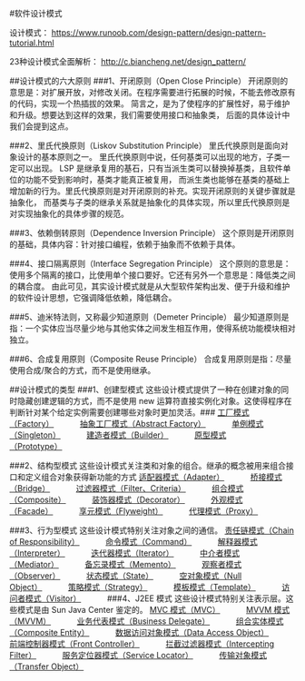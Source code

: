 #软件设计模式

设计模式：  https://www.runoob.com/design-pattern/design-pattern-tutorial.html

23种设计模式全面解析： http://c.biancheng.net/design_pattern/

##设计模式的六大原则
###1、开闭原则（Open Close Principle）
    开闭原则的意思是：对扩展开放，对修改关闭。在程序需要进行拓展的时候，不能去修改原有的代码，实现一个热插拔的效果。
    简言之，是为了使程序的扩展性好，易于维护和升级。想要达到这样的效果，我们需要使用接口和抽象类，
    后面的具体设计中我们会提到这点。

###2、里氏代换原则（Liskov Substitution Principle）
    里氏代换原则是面向对象设计的基本原则之一。 里氏代换原则中说，任何基类可以出现的地方，子类一定可以出现。
    LSP 是继承复用的基石，只有当派生类可以替换掉基类，且软件单位的功能不受到影响时，基类才能真正被复用，
    而派生类也能够在基类的基础上增加新的行为。里氏代换原则是对开闭原则的补充。实现开闭原则的关键步骤就是抽象化，
    而基类与子类的继承关系就是抽象化的具体实现，所以里氏代换原则是对实现抽象化的具体步骤的规范。

###3、依赖倒转原则（Dependence Inversion Principle）
    这个原则是开闭原则的基础，具体内容：针对接口编程，依赖于抽象而不依赖于具体。

###4、接口隔离原则（Interface Segregation Principle）
    这个原则的意思是：使用多个隔离的接口，比使用单个接口要好。它还有另外一个意思是：降低类之间的耦合度。
    由此可见，其实设计模式就是从大型软件架构出发、便于升级和维护的软件设计思想，它强调降低依赖，降低耦合。

###5、迪米特法则，又称最少知道原则（Demeter Principle）
    最少知道原则是指：一个实体应当尽量少地与其他实体之间发生相互作用，使得系统功能模块相对独立。

###6、合成复用原则（Composite Reuse Principle）
    合成复用原则是指：尽量使用合成/聚合的方式，而不是使用继承。


##设计模式的类型
###1、创建型模式 
    这些设计模式提供了一种在创建对象的同时隐藏创建逻辑的方式，而不是使用 new 运算符直接实例化对象。这使得程序在判断针对某个给定实例需要创建哪些对象时更加灵活。###
<a href="#" onclick="refreshDesignContent('designfactory')">工厂模式（Factory）</a>&emsp;&emsp;&emsp;
<a href="#" onclick="refreshDesignContent('designabstractfactory')">抽象工厂模式（Abstract Factory）</a>&emsp;&emsp;&emsp;
<a href="#" onclick="refreshDesignContent('designsingleton')">单例模式（Singleton）</a>&emsp;&emsp;&emsp;
<a href="#" onclick="refreshDesignContent('designbuilder')">建造者模式（Builder）</a>&emsp;&emsp;&emsp;
<a href="#" onclick="refreshDesignContent('designprototype')">原型模式（Prototype）</a>&emsp;&emsp;&emsp;

###2、结构型模式
    这些设计模式关注类和对象的组合。继承的概念被用来组合接口和定义组合对象获得新功能的方式
<a href="#" onclick="refreshDesignContent('designadapter')">适配器模式（Adapter）</a>&emsp;&emsp;&emsp;
<a href="#" onclick="refreshDesignContent('designbridge')">桥接模式（Bridge）</a>&emsp;&emsp;&emsp;
<a href="#" onclick="refreshDesignContent('designfilter')">过滤器模式（Filter、Criteria）</a>&emsp;&emsp;&emsp;
<a href="#" onclick="refreshDesignContent('designcomposite')">组合模式（Composite）</a>&emsp;&emsp;&emsp;
<a href="#" onclick="refreshDesignContent('designdecorator')">装饰器模式（Decorator）</a>&emsp;&emsp;&emsp;
<a href="#" onclick="refreshDesignContent('designfacade')">外观模式（Facade）</a>&emsp;&emsp;&emsp;
<a href="#" onclick="refreshDesignContent('designflyweight')">享元模式（Flyweight）</a>&emsp;&emsp;&emsp;
<a href="#" onclick="refreshDesignContent('designproxy')">代理模式（Proxy）</a>&emsp;&emsp;&emsp;

###3、行为型模式
    这些设计模式特别关注对象之间的通信。
<a href="#" onclick="refreshDesignContent('designchain')">责任链模式（Chain of Responsibility）</a>&emsp;&emsp;&emsp;
<a href="#" onclick="refreshDesignContent('designcommand')">命令模式（Command）</a>&emsp;&emsp;&emsp;
<a href="#" onclick="refreshDesignContent('designinterpreter')">解释器模式（Interpreter）</a>&emsp;&emsp;&emsp;
<a href="#" onclick="refreshDesignContent('designiterator')">迭代器模式（Iterator）</a>&emsp;&emsp;&emsp;
<a href="#" onclick="refreshDesignContent('designmediator')">中介者模式（Mediator）</a>&emsp;&emsp;&emsp;
<a href="#" onclick="refreshDesignContent('designmemento')">备忘录模式（Memento）</a>&emsp;&emsp;&emsp;
<a href="#" onclick="refreshDesignContent('designobserver')">观察者模式（Observer）</a>&emsp;&emsp;&emsp;
<a href="#" onclick="refreshDesignContent('designstate')">状态模式（State）</a>&emsp;&emsp;&emsp;
<a href="#" onclick="refreshDesignContent('designnullobject')">空对象模式（Null Object）</a>&emsp;&emsp;&emsp;
<a href="#" onclick="refreshDesignContent('designstrategy')">策略模式（Strategy）</a>&emsp;&emsp;&emsp;
<a href="#" onclick="refreshDesignContent('designtemplate')">模板模式（Template）</a>&emsp;&emsp;&emsp;
<a href="#" onclick="refreshDesignContent('designvisitor')">访问者模式（Visitor）</a>&emsp;&emsp;&emsp;
###4、J2EE 模式
    这些设计模式特别关注表示层。这些模式是由 Sun Java Center 鉴定的。
<a href="#" onclick="refreshDesignContent('designmvc')">MVC 模式（MVC）</a>&emsp;&emsp;&emsp;
<a href="#" onclick="refreshDesignContent('designmvvm')">MVVM 模式（MVVM）</a>&emsp;&emsp;&emsp;
<a href="#" onclick="refreshDesignContent('designbusinessdelegate')">业务代表模式（Business Delegate）</a>&emsp;&emsp;&emsp;
<a href="#" onclick="refreshDesignContent('designcompositeentity')">组合实体模式（Composite Entity）</a>&emsp;&emsp;&emsp;
<a href="#" onclick="refreshDesignContent('designdataaccessoject')">数据访问对象模式（Data Access Object）</a>&emsp;&emsp;&emsp;
<a href="#" onclick="refreshDesignContent('designfrontcontroller')">前端控制器模式（Front Controller）</a>&emsp;&emsp;&emsp;
<a href="#" onclick="refreshDesignContent('designinterceptingfilter')">拦截过滤器模式（Intercepting Filter）</a>&emsp;&emsp;&emsp;
<a href="#" onclick="refreshDesignContent('designservicelocator')">服务定位器模式（Service Locator）</a>&emsp;&emsp;&emsp;
<a href="#" onclick="refreshDesignContent('designtransferobject')">传输对象模式（Transfer Object）</a>&emsp;&emsp;&emsp;
